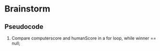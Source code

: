 # Brainstorm

## Pseudocode
1. Compare computerscore and humanScore in a for loop, while winner == null;